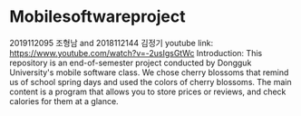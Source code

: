 # Mobilesoftwareproject
2019112095 조형남 and 2018112144 김정기
youtube link: https://www.youtube.com/watch?v=-2usIgsGtWc
Introduction: This repository is an end-of-semester project conducted by Dongguk University's mobile software class. We chose cherry blossoms that remind us of school spring days and used the colors of cherry blossoms. The main content is a program that allows you to store prices or reviews, and check calories for them at a glance.
